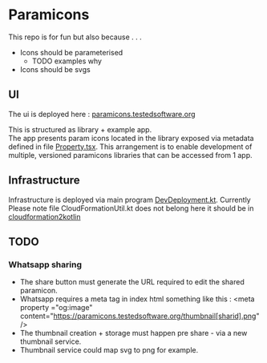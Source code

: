 # Paramicons

This repo is for fun but also because . . . 
- Icons should be parameterised
  -  TODO examples why 
- Icons should be svgs

## UI

The ui is deployed here : [paramicons.testedsoftware.org](https://paramicons.testedsoftware.org/)

This is structured as library + example app.  
The app presents param icons located in the library exposed via metadata defined in file [Property.tsx](ui/param-icons/src/iconz/Property.tsx). This arrangement is to enable development of multiple, versioned paramicons libraries that can be accessed from 1 app.

## Infrastructure

Infrastructure is deployed via main program [DevDeployment.kt](aws/stack/src/main/kotlin/com/typedpath/stack/DevDeployment.kt).
Currently 
Please note file CloudFormationUtil.kt does not belong here it should be in [cloudformation2kotlin](https://github.com/typedpath/cloudformation2kotlin) 

## TODO
### Whatsapp sharing 
-  The share button must generate the URL required to edit the shared paramicon.
-  Whatsapp requires a meta tag in index html something like this : &lt;meta property ="og:image" content="https://paramicons.testedsoftware.org/thumbnail[sharid].png" />
-  The thumbnail creation + storage must happen pre share - via a new thumbnail service. 
-  Thumbnail service could map svg to png for example.